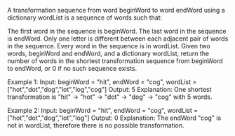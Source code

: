A transformation sequence from word beginWord to word endWord using a dictionary wordList is a sequence of words such that:

The first word in the sequence is beginWord.
The last word in the sequence is endWord.
Only one letter is different between each adjacent pair of words in the sequence.
Every word in the sequence is in wordList.
Given two words, beginWord and endWord, and a dictionary wordList, return the number of words in the shortest transformation sequence from beginWord to endWord, or 0 if no such sequence exists.

Example 1:
Input: beginWord = "hit", endWord = "cog", wordList = ["hot","dot","dog","lot","log","cog"]
Output: 5
Explanation: One shortest transformation is "hit" -> "hot" -> "dot" -> "dog" -> "cog" with 5 words.

Example 2:
Input: beginWord = "hit", endWord = "cog", wordList = ["hot","dot","dog","lot","log"]
Output: 0
Explanation: The endWord "cog" is not in wordList, therefore there is no possible transformation.

